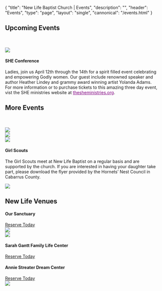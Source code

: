 {
	"title": "New Life Baptist Church | Events",
	"description": "",
	"header": "Events",
	"type": "page",
	"layout": "single",
	"cannonical": "/events.html"
}
<section class="interior-section">
	<div class="container">
		<h2>Upcoming Events</h2><br><br>
		<div class="row">
    	<div class="col-xs-12 col-md-6">
				<img src="/images/SHE.jpg" class="thumbnail">
			</div>
			<div class="col-xs-12 col-md-6">
				<h4>SHE Conference</h4>
				<p class="text-justify">
					Ladies, join us April 12th through the 14th for a spirit filled event celebrating and empowering Godly women. Our guest include renowned speaker and author Heather Lindey and grammy award winning artist Yolanda Adams. For more information or to purchase tickets to this amazing three day event, vist the SHE ministries website at <a style="color: purple;" href="https://www.thesheministries.org/">thesheministries.org</a>.
				</p>
			</div>
    </div>
	</div>
</section>
<section class="interior-section">
	<div class="container">
		<h2>More Events</h2><br><br>
		<div class="row">
			<div class="col-xs-12 col-md-4">
				<img class="thumbnail profile-pic" src="/images/events/KnightsFundraiser.jpg">
			</div>
			<div class="col-xs-12 col-md-4">
				<img class="thumbnail profile-pic" src="/images/events/SelflessYouthRetreat.jpg">
			</div>
			<div class="col-xs-12 col-md-4">
				<img class="thumbnail profile-pic" src="/images/events/YouthExplosion.jpg">
			</div>
		</div>
	</div>
</section>
<section class="interior-section">
	<div class="container">
		<div class="row">
			<div class="col-xs-12 col-md-6">
				<h4>Girl Scouts</h4>
				<p class="text-justify">The Girl Scouts meet at New Life Baptist on a regular basis and are supported by the church. If you are interested in having your daughter take part, please download the flyer provided by the Hornets’ Nest Council in Cabarrus County. </p>
			</div>
			<div class="col-xs-12 col-md-6">
				<img src="/images/girlscouts.png" class="img-girlscout">
			</div>
		</div>
	</div>
</section>

<section class="interior-section">
	<div class="container">
		<h2>New Life Venues</h2>
		<div class="row">
			<div class="col-xs-12 col-md-6">
				<h4>Our Sanctuary</h4>
				<p></p>
				<a class="button blue" style="margin-bottom: 40px;" href="/booking.html" target="_blank">Reserve Today</a>
			</div>
			<div class="col-xs-12 col-md-6">
				<img src="images/sanctuary.jpg" class="thumbnail">
			</div>
		</div>
	</div>
</section>
<section class="interior-section">
	<div class="container">
		<div class="row">
			<div class="col-xs-12 col-md-6">
				<img src="images/wes2.jpg" class="thumbnail">
			</div>
			<div class="col-xs-12 col-md-6">
				<h4>Sarah Gantt Family Life Center</h4>
				<p></p>
				<a class="button blue" href="/booking.html" target="_blank">Reserve Today</a>
			</div>
		</div>
	</div>
</section>
<section class="interior-section">
	<div class="container">
		<div class="row">
			<div class="col-xs-12 col-md-6">
				<h4>Annie Streater Dream Center</h4>
				<p></p>
				<a class="button blue" style="margin-bottom: 40px;" href="/booking.html" target="_blank">Reserve Today</a>
			</div>
			<div class="col-xs-12 col-md-6">
				<img src="images/dreamcenter.jpg" class="thumbnail">
			</div>
		</div>
	</div>
</section>

